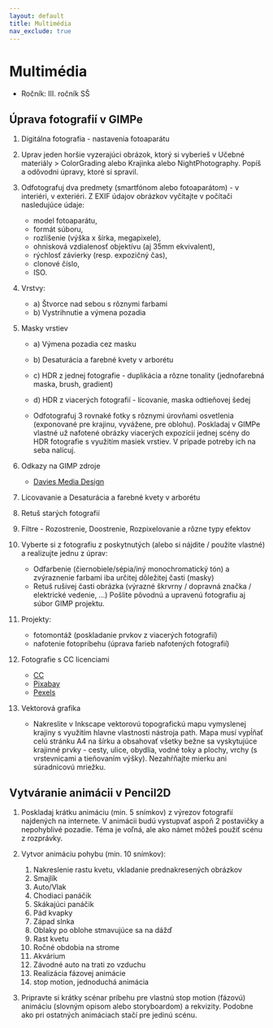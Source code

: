 ```yaml
---
layout: default
title: Multimédia
nav_exclude: true
---
```


# Multimédia
- Ročník: III. ročník SŠ


## Úprava fotografií v GIMPe

1. Digitálna fotografia - nastavenia fotoaparátu

2. Uprav jeden horšie vyzerajúci obrázok, ktorý si vyberieš v Učebné materiály > ColorGrading alebo Krajinka alebo NightPhotography. Popíš a odôvodni úpravy, ktoré si spravil.

3. Odfotografuj dva predmety (smartfónom alebo fotoaparátom) - v interiéri, v exteriéri. Z EXIF údajov obrázkov vyčítajte v počítači nasledujúce údaje:
    - model fotoaparátu,
    - formát súboru,
    - rozlíšenie (výška x šírka, megapixele),
    - ohnisková vzdialenosť objektívu (aj 35mm ekvivalent),
    - rýchlosť závierky (resp. expozičný čas),
    - clonové číslo,
    - ISO.

4. Vrstvy:
    - a) Štvorce nad sebou s rôznymi farbami
    - b) Vystrihnutie a výmena pozadia

5. Masky vrstiev
    - a) Výmena pozadia cez masku
    - b) Desaturácia a farebné kvety v arborétu
    - c) HDR z jednej fotografie - duplikácia a rôzne tonality (jednofarebná maska, brush, gradient)
    - d) HDR z viacerých fotografií - lícovanie, maska odtieňovej šedej

    - Odfotografuj 3 rovnaké fotky s rôznymi úrovňami osvetlenia (exponované pre krajinu, vyvážene, pre oblohu). Poskladaj v GIMPe vlastné už nafotené obrázky viacerých expozícií jednej scény do HDR fotografie s využitím masiek vrstiev. V prípade potreby ich na seba nalícuj.

4. Odkazy na GIMP zdroje
    - [Davies Media Design](https://www.youtube.com/playlist?list=PL_7viLFyJ7sAnEAuzh8ltHGw5WcDW6LLz)
5. Lícovavanie a Desaturácia a farebné kvety v arborétu

6. Retuš starých fotografií

7. Filtre - Rozostrenie, Doostrenie, Rozpixelovanie a rôzne typy efektov

8. Vyberte si z fotografiu z poskytnutých (alebo si nájdite / použite vlastné) a realizujte jednu z úprav:
    - Odfarbenie (čiernobiele/sépia/iný monochromatický tón) a zvýraznenie farbami iba určitej dôležitej časti (masky)
    - Retuš rušivej časti obrázka (výrazné škrvrny / dopravná značka / elektrické vedenie, ...)
    Pošlite pôvodnú a upravenú fotografiu aj súbor GIMP projektu.

9. Projekty:
    - fotomontáž (poskladanie prvkov z viacerých fotografií)
    - nafotenie fotopríbehu (úprava farieb nafotených fotografií)

10. Fotografie s CC licenciami
    - [CC](https://creativecommons.org/licenses/)
    - [Pixabay](https://pixabay.com/sk/)
    - [Pexels](https://www.pexels.com/sk-sk/)


11. Vektorová grafika
    - Nakreslite v Inkscape vektorovú topografickú mapu vymyslenej krajiny s využitím hlavne vlastnosti nástroja path. Mapa musí vypĺňať celú stránku A4 na šírku a obsahovať všetky bežne sa vyskytujúce krajinné prvky - cesty, ulice, obydlia, vodné toky a plochy, vrchy (s vrstevnicami a tieňovaním výšky). Nezahŕňajte mierku ani súradnicovú mriežku.


## Vytváranie animácii v Pencil2D

1. Poskladaj krátku animáciu (min. 5 snímkov) z výrezov fotografií najdených na internete. V animácii budú vystupvať aspoň 2 postavičky a nepohyblivé pozadie.
Téma je voľná, ale ako námet môžeš použiť scénu z rozprávky.

2. Vytvor animáciu pohybu (min. 10 snímkov):
    1. Nakreslenie rastu kvetu, vkladanie prednakresených obrázkov
    2. Smajlík
    3. Auto/Vlak
    4. Chodiaci panáčik
    5. Skákajúci panáčik
    6. Pád kvapky
    7. Západ slnka
    8. Oblaky po oblohe stmavujúce sa na dážď
    9. Rast kvetu
    10. Ročné obdobia na strome
    11. Akvárium
    12. Závodné auto na trati zo vzduchu
    13. Realizácia fázovej animácie
    14. stop motion, jednoduchá animácia

3. Pripravte si krátky scénar príbehu pre vlastnú stop motion (fázovú) animáciu (slovným opisom alebo storyboardom) a rekvizity. Podobne ako pri ostatných animáciach stačí pre jedinú scénu.



